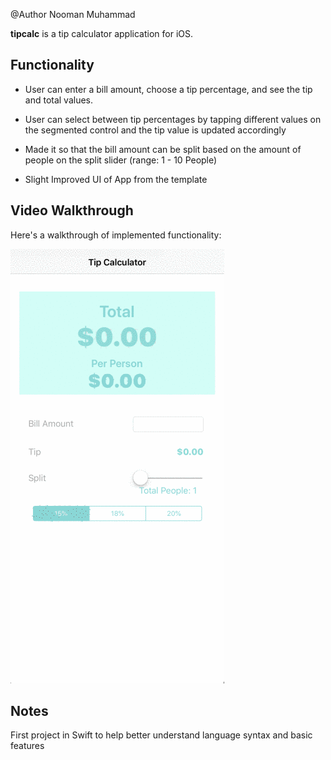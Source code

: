 @Author Nooman Muhammad

**tipcalc** is a tip calculator application for iOS.

## Functionality


- User can enter a bill amount, choose a tip percentage, and see the tip and total values.
- User can select between tip percentages by tapping different values on the segmented control and the tip value is updated accordingly

- Made it so that the bill amount can be split based on the amount of people on the split slider (range: 1 - 10 People)
- Slight Improved UI of App from the template

## Video Walkthrough


Here's a walkthrough of implemented functionality:

<img src='tipcalcgif.gif' title='Video Walkthrough' width='' alt='Video Walkthrough' />



## Notes

First project in Swift to help better understand language syntax and basic features

